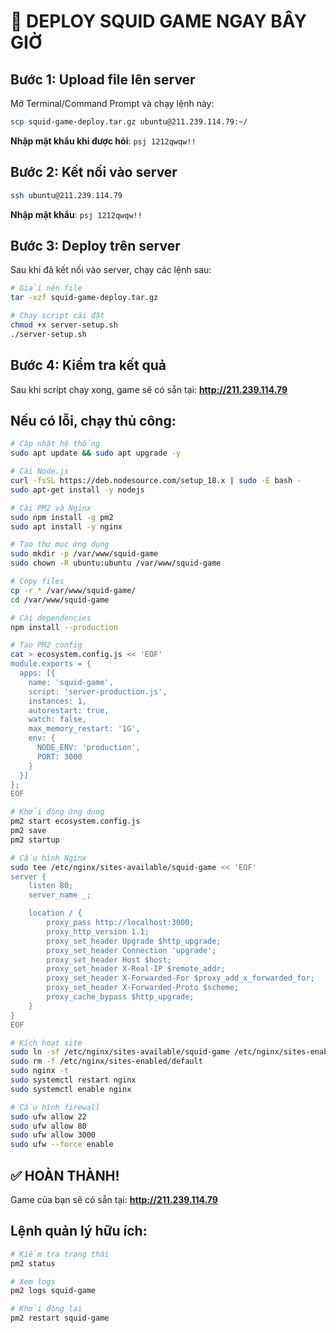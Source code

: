 # 🦑 DEPLOY SQUID GAME NGAY BÂY GIỜ

## Bước 1: Upload file lên server

Mở Terminal/Command Prompt và chạy lệnh này:

```bash
scp squid-game-deploy.tar.gz ubuntu@211.239.114.79:~/
```

**Nhập mật khẩu khi được hỏi**: `psj 1212qwqw!!`

## Bước 2: Kết nối vào server

```bash
ssh ubuntu@211.239.114.79
```

**Nhập mật khẩu**: `psj 1212qwqw!!`

## Bước 3: Deploy trên server

Sau khi đã kết nối vào server, chạy các lệnh sau:

```bash
# Giải nén file
tar -xzf squid-game-deploy.tar.gz

# Chạy script cài đặt
chmod +x server-setup.sh
./server-setup.sh
```

## Bước 4: Kiểm tra kết quả

Sau khi script chạy xong, game sẽ có sẵn tại:
**http://211.239.114.79**

## Nếu có lỗi, chạy thủ công:

```bash
# Cập nhật hệ thống
sudo apt update && sudo apt upgrade -y

# Cài Node.js
curl -fsSL https://deb.nodesource.com/setup_18.x | sudo -E bash -
sudo apt-get install -y nodejs

# Cài PM2 và Nginx
sudo npm install -g pm2
sudo apt install -y nginx

# Tạo thư mục ứng dụng
sudo mkdir -p /var/www/squid-game
sudo chown -R ubuntu:ubuntu /var/www/squid-game

# Copy files
cp -r * /var/www/squid-game/
cd /var/www/squid-game

# Cài dependencies
npm install --production

# Tạo PM2 config
cat > ecosystem.config.js << 'EOF'
module.exports = {
  apps: [{
    name: 'squid-game',
    script: 'server-production.js',
    instances: 1,
    autorestart: true,
    watch: false,
    max_memory_restart: '1G',
    env: {
      NODE_ENV: 'production',
      PORT: 3000
    }
  }]
};
EOF

# Khởi động ứng dụng
pm2 start ecosystem.config.js
pm2 save
pm2 startup

# Cấu hình Nginx
sudo tee /etc/nginx/sites-available/squid-game << 'EOF'
server {
    listen 80;
    server_name _;

    location / {
        proxy_pass http://localhost:3000;
        proxy_http_version 1.1;
        proxy_set_header Upgrade $http_upgrade;
        proxy_set_header Connection 'upgrade';
        proxy_set_header Host $host;
        proxy_set_header X-Real-IP $remote_addr;
        proxy_set_header X-Forwarded-For $proxy_add_x_forwarded_for;
        proxy_set_header X-Forwarded-Proto $scheme;
        proxy_cache_bypass $http_upgrade;
    }
}
EOF

# Kích hoạt site
sudo ln -sf /etc/nginx/sites-available/squid-game /etc/nginx/sites-enabled/
sudo rm -f /etc/nginx/sites-enabled/default
sudo nginx -t
sudo systemctl restart nginx
sudo systemctl enable nginx

# Cấu hình firewall
sudo ufw allow 22
sudo ufw allow 80
sudo ufw allow 3000
sudo ufw --force enable
```

## ✅ HOÀN THÀNH!

Game của bạn sẽ có sẵn tại: **http://211.239.114.79**

## Lệnh quản lý hữu ích:

```bash
# Kiểm tra trạng thái
pm2 status

# Xem logs
pm2 logs squid-game

# Khởi động lại
pm2 restart squid-game
```
